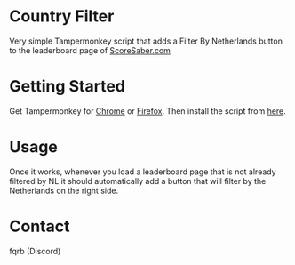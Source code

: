 # Country Filter

Very simple Tampermonkey script that adds a Filter By Netherlands button to the leaderboard page of [ScoreSaber.com](https://scoresaber.com/)

# Getting Started

Get Tampermonkey for [Chrome](https://chrome.google.com/webstore/detail/tampermonkey/dhdgffkkebhmkfjojejmpbldmpobfkfo) or [Firefox](https://addons.mozilla.org/firefox/addon/tampermonkey/). Then install the script from [here](https://github.com/fqrb/CountryFilter/blob/main/main.js).

# Usage

Once it works, whenever you load a leaderboard page that is not already filtered by NL it should automatically add a button that will filter by the Netherlands on the right side.

# Contact

fqrb (Discord)
